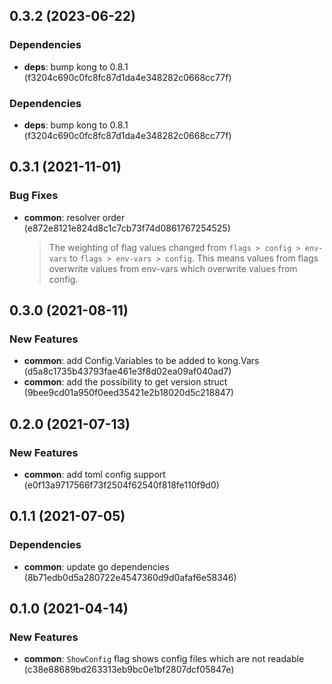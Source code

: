 ## 0.3.2 (2023-06-22)


### Dependencies

* **deps**: bump kong to 0.8.1 (f3204c690c0fc8fc87d1da4e348282c0668cc77f)


### Dependencies

* **deps**: bump kong to 0.8.1 (f3204c690c0fc8fc87d1da4e348282c0668cc77f)



## 0.3.1 (2021-11-01)


### Bug Fixes

* **common**: resolver order (e872e8121e824d8c1c7cb73f74d0861767254525)
  > The weighting of flag values changed from `flags > config > env-vars` to
  > `flags > env-vars > config`. This means values from flags overwrite
  > values from env-vars which overwrite values from config.



## 0.3.0 (2021-08-11)


### New Features

* **common**: add Config.Variables to be added to kong.Vars (d5a8c1735b43793fae461e3f8d02ea09af040ad7)
* **common**: add the possibility to get version struct (9bee9cd01a950f0eed35421e2b18020d5c218847)



## 0.2.0 (2021-07-13)


### New Features

* **common**: add toml config support (e0f13a9717566f73f2504f62540f818fe110f9d0)



## 0.1.1 (2021-07-05)


### Dependencies

* **common**: update go dependencies (8b71edb0d5a280722e4547360d9d0afaf6e58346)



## 0.1.0 (2021-04-14)


### New Features

* **common**: `ShowConfig` flag shows config files which are not readable (c38e88689bd263313eb9bc0e1bf2807dcf05847e)



